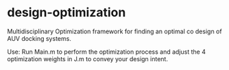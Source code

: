 # design-optimization

Multidisciplinary Optimization framework for finding an optimal co design of AUV docking systems.

Use: Run Main.m to perform the optimization process and adjust the 4 optimization weights in J.m to convey your design intent. 